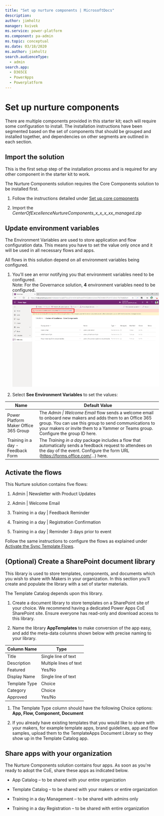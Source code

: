 ```yaml
---
title: "Set up nurture components | MicrosoftDocs"
description: 
author: jimholtz
manager: kvivek
ms.service: power-platform
ms.component: pa-admin
ms.topic: conceptual
ms.date: 03/18/2020
ms.author: jimholtz
search.audienceType: 
  - admin
search.app: 
  - D365CE
  - PowerApps
  - Powerplatform
---
```


# Set up nurture components

There are multiple components provided in this starter kit; each will require
some configuration to install. The installation instructions have been segmented
based on the set of components that should be grouped and installed together,
and dependencies on other segments are outlined in each section.

## Import the solution

This is the first setup step of the installation process and is required for any
other component in the starter kit to work.

The Nurture Components solution requires the Core Components solution
to be installed first.

1. Follow the instructions detailed under [Set up core components](setup-core-components.md)

1. Import the *CenterOfExcellenceNurtureComponents_x_x_x_xx_managed.zip*

## Update environment variables

The Environment
Variables are used to store application and flow configuration data. This means
you have to set the value only once and it will be used in all necessary flows
and apps.

All flows in this solution depend on all environment variables being configured.

1. You'll see an error notifying you that environment variables need to be configured.  
    Note: For the Governance solution, **4**
    environment variables need to be configured. <Br>![Environment variables need to be updated](media/coe7.png)

1. Select **See Environment Variables** to set the values:

| Name | Default Value |
|------|---------------|
| Power Platform Maker Office 365 Group | The *Admin \| Welcome Email* flow sends a welcome email to onboard new makers and adds them to an Office 365 group. You can use this group to send communications to your makers or invite them to a Yammer or Teams group. Configure the group ID here.|
| Training in a day - Feedback Form     | The *Training in a day* package includes a flow that automatically sends a feedback request to attendees on the day of the event. Configure the form URL (<https://forms.office.com/>...) here.    |

## Activate the flows

This Nurture solution contains five flows:

1. Admin \| Newsletter with Product Updates

1. Admin \| Welcome Email

1. Training in a day \| Feedback Reminder

1. Training in a day \| Registration Confirmation

1. Training in a day \| Reminder 3 days prior to event

Follow the same instructions to configure the flows as explained under [
Activate the Sync Template Flows](setup-core-components.md).

## (Optional) Create a SharePoint document library

This library is used to store templates, components, and documents which you wish to share with Makers in your organization. In this section you'll create and populate the library with a set of starter materials.

The Template Catalog depends upon this library.

1. Create a document library to store templates on a SharePoint site of your choice. We recommend having a dedicated Power Apps CoE SharePoint site. Ensure everyone has read-only and download access to this library.

1. Name the library **AppTemplates** to make conversion of the app easy, and add the meta-data columns shown below with precise naming to your library.

| Column Name | Type
|----|----|
|Title | Single line of text |
|Description | Multiple lines of text |
|Featured | Yes/No |
|Display Name | Single line of text |
|Template Type | Choice |
|Category | Choice |
|Approved | Yes/No |

1. The Template Type column should have the following Choice options: **App, Flow, Component, Document**

1. If you already have existing templates that you would like to share with your makers, for example template apps, brand guidelines, app and flow samples, upload them to the TemplateApps Document Library so they show up in the Template Catalog app.

## Share apps with your organization

The Nurture Components solution contains four apps. As soon as you're ready to adopt the CoE, share these apps as indicated below.

- App Catalog – to be shared with your entire organization

- Template Catalog – to be shared with your makers or entire organization

- Training in a day Management – to be shared with admins only

- Training in a day Registration – to be shared with entire organization
